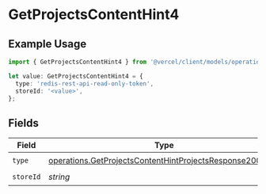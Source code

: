 # GetProjectsContentHint4

## Example Usage

```typescript
import { GetProjectsContentHint4 } from '@vercel/client/models/operations';

let value: GetProjectsContentHint4 = {
  type: 'redis-rest-api-read-only-token',
  storeId: '<value>',
};
```

## Fields

| Field     | Type                                                                                                                                 | Required           | Description |
| --------- | ------------------------------------------------------------------------------------------------------------------------------------ | ------------------ | ----------- |
| `type`    | [operations.GetProjectsContentHintProjectsResponse200Type](../../models/operations/getprojectscontenthintprojectsresponse200type.md) | :heavy_check_mark: | N/A         |
| `storeId` | _string_                                                                                                                             | :heavy_check_mark: | N/A         |
